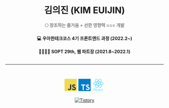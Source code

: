 <h1 align="center">김의진 (KIM EUIJIN)</h1>

<div align="center" style="color: gray"><strong>🌕 창조하는 즐거움 + 선한 영향력 === 개발</strong></div>


<br/>
<div align="center">
<strong>💻 우아한테크코스 4기 프론트엔드 과정 (2022.2~)</strong>
  <br/>
  <br/>
<strong>👨‍👨‍👦‍👦 SOPT 29th, 웹 파트장 (2021.8~2022.1)</strong>
</div>
<br/>
  </p>

----

<br/>
<p align="center">
<img src="https://raw.githubusercontent.com/devicons/devicon/master/icons/javascript/javascript-original.svg" alt="javascript" width="40" height="40"/> 
<img src="https://raw.githubusercontent.com/devicons/devicon/master/icons/typescript/typescript-original.svg" alt="typescript" width="40" height="40"/>
<img src="https://raw.githubusercontent.com/devicons/devicon/master/icons/react/react-original-wordmark.svg" alt="react" width="40" height="40"/>
  <br/>
  <br/>
<a href="https://happysisyphe.tistory.com/">
<img alt="Tistory" src ="https://img.shields.io/badge/Tistory-white.svg?&style=for-the-badge"/>
  </a>
 <a href="https://www.instagram.com/euijin.kk">
  </a>
  
  



<!--
**euijinkk/euijinkk** is a ✨ _special_ ✨ repository because its `README.md` (this file) appears on your GitHub profile.

Here are some ideas to get you started:

- 🔭 I’m currently working on ...
- 🌱 I’m currently learning ...
- 👯 I’m looking to collaborate on ...
- 🤔 I’m looking for help with ...
- 💬 Ask me about ...
- 📫 How to reach me: ...
- 😄 Pronouns: ...
- ⚡ Fun fact: ...
-->
